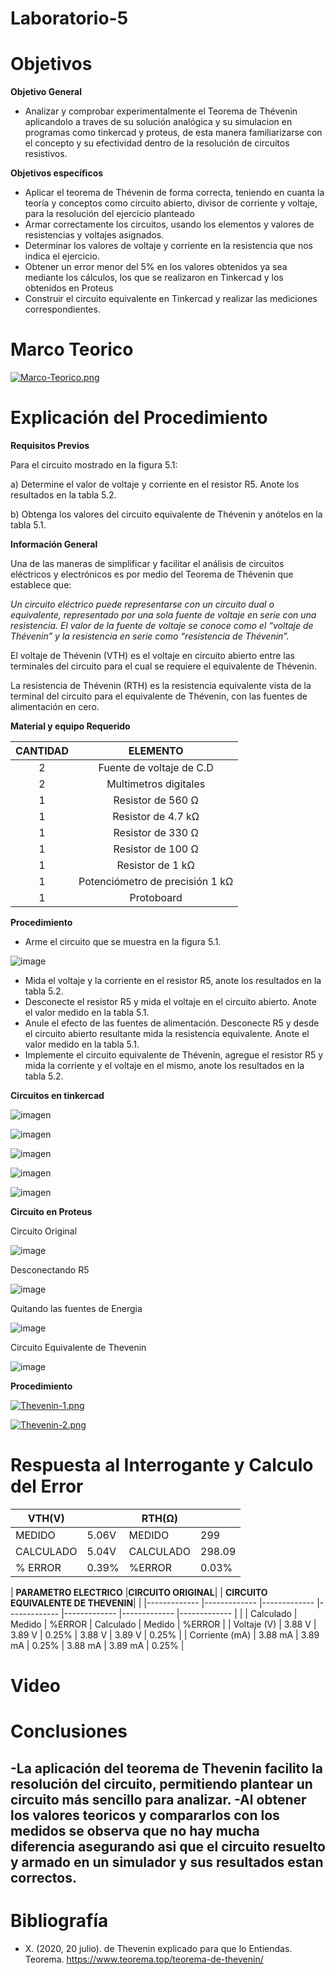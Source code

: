 # Laboratorio-5
 
 # Objetivos
 
 **Objetivo General**
 
 - Analizar y comprobar experimentalmente el Teorema de Thévenin aplicandolo a traves de su solución analógica y su simulacion en programas como tinkercad y proteus, de esta manera familiarizarse con el concepto y su efectividad dentro de la resolución de circuitos resistivos. 
 
 **Objetivos específicos**
 
-	Aplicar el teorema de Thévenin de forma correcta, teniendo en cuanta la teoría y conceptos como circuito abierto, divisor de corriente y voltaje, para la resolución del ejercicio planteado
-	Armar correctamente los circuitos, usando los elementos y valores de resistencias y voltajes asignados.
-	Determinar los valores de voltaje y corriente en la resistencia que nos indica el ejercicio.
-	Obtener un error menor del 5% en los valores obtenidos ya sea mediante los cálculos, los que se realizaron en Tinkercad y los obtenidos en Proteus
-	Construir el circuito equivalente en Tinkercad y realizar las mediciones correspondientes.

# Marco Teorico

[![Marco-Teorico.png](https://i.postimg.cc/7ZB1n9TN/Marco-Teorico.png)](https://postimg.cc/tsxVXhk1)


# Explicación del Procedimiento

**Requisitos Previos**

Para el circuito mostrado en la figura 5.1:

a) Determine el valor de voltaje y corriente en el resistor R5. Anote los resultados en la tabla 5.2.

b) Obtenga los valores del circuito equivalente de Thévenin y anótelos en la tabla 5.1.

**Información General**

Una de las maneras de simplificar y facilitar el análisis de circuitos eléctricos y
electrónicos es por medio del Teorema de Thévenin que establece que:

*Un circuito eléctrico puede representarse con un circuito dual o equivalente,
representado por una sola fuente de voltaje en serie con una resistencia. El valor de la
fuente de voltaje se conoce como el “voltaje de Thévenin” y la resistencia en serie como
“resistencia de Thévenin”.*

El voltaje de Thévenin (VTH) es el voltaje en circuito abierto entre las terminales
del circuito para el cual se requiere el equivalente de Thévenin.

La resistencia de Thévenin (RTH) es la resistencia equivalente vista de la terminal
del circuito para el equivalente de Thévenin, con las fuentes de alimentación en cero.

**Material y equipo Requerido**

|**CANTIDAD**| **ELEMENTO**|
|:---: | :---: |
| 2 | Fuente de voltaje de C.D |
| 2 | Multimetros digitales |
| 1 | Resistor de 560 Ω |
| 1 | Resistor de 4.7 kΩ |
| 1 | Resistor de 330 Ω |
| 1 | Resistor de 100 Ω |
| 1 | Resistor de 1 kΩ |
| 1 | Potenciómetro de precisión 1 kΩ |
| 1 | Protoboard |

**Procedimiento**

- Arme el circuito que se muestra en la figura 5.1.

![image](https://user-images.githubusercontent.com/93739242/148700128-52db4d71-8270-414d-910b-c1f4a5849941.png)

- Mida el voltaje y la corriente en el resistor R5, anote los resultados en la tabla 5.2.
- Desconecte el resistor R5 y mida el voltaje en el circuito abierto. Anote el valor
medido en la tabla 5.1.
- Anule el efecto de las fuentes de alimentación. Desconecte R5 y desde el circuito
abierto resultante mida la resistencia equivalente. Anote el valor medido en la tabla 5.1.
- Implemente el circuito equivalente de Thévenin, agregue el resistor R5 y mida la
corriente y el voltaje en el mismo, anote los resultados en la tabla 5.2.

**Circuitos en tinkercad**

![imagen](https://user-images.githubusercontent.com/93798427/148468323-1e560e00-3558-4d92-90cc-1e5c8b4a1ad9.png)

![imagen](https://user-images.githubusercontent.com/93798427/148468337-c7409736-feae-4707-a982-b3b4cb643167.png)

![imagen](https://user-images.githubusercontent.com/93798427/148468359-79ff894a-5b1b-453b-98a8-c6763d0a8bce.png)

![imagen](https://user-images.githubusercontent.com/93798427/148468378-d0136f9e-dc57-4dc4-8e8a-a638349cdbbf.png)

![imagen](https://user-images.githubusercontent.com/93798427/148843640-ab0343d7-2071-454b-afb4-c8b27cee7524.png)

**Circuito en Proteus**

Circuito Original

![image](https://user-images.githubusercontent.com/93739242/148840406-223f5137-1635-41eb-a0ed-b51f04bbb54f.png)

Desconectando R5

![image](https://user-images.githubusercontent.com/93739242/148840508-d06aa658-498e-4e49-b707-78a2c258d003.png)

Quitando las fuentes de Energia

![image](https://user-images.githubusercontent.com/93739242/148840632-76e400b8-cfd8-428a-aa8b-74cb9d4e89e4.png)

Circuito Equivalente de Thevenin

![image](https://user-images.githubusercontent.com/93739242/148840943-90dffb3e-f689-40ac-94b0-d608acb34677.png)



**Procedimiento** 

[![Thevenin-1.png](https://i.postimg.cc/v861mmD8/Thevenin-1.png)](https://postimg.cc/t7pRSph8)

[![Thevenin-2.png](https://i.postimg.cc/fRgZXxgG/Thevenin-2.png)](https://postimg.cc/Hr5f17mz)

# Respuesta al Interrogante y Calculo del Error

| **VTH(V)** |     | **RTH(Ω)**|   |
| ------------- | ------------- | ------------- |------------- |  
| MEDIDO | 5.06V |   MEDIDO | 299 |  
| CALCULADO | 5.04V |   CALCULADO | 298.09 |  
| % ERROR |  0.39% |   %ERROR | 0.03% |  




| **PARAMETRO ELECTRICO** |**CIRCUITO ORIGINAL**|  | **CIRCUITO EQUIVALENTE DE THEVENIN**| |
|------------- |------------- |------------- |------------- |------------- |------------- |------------- |
| | Calculado  |    Medido      | %ERROR |  Calculado  |  Medido  | %ERROR |
| Voltaje (V) | 3.88 V |   3.89 V     | 0.25%  |  3.88 V  |  3.89 V  | 0.25% |
| Corriente (mA) | 3.88 mA |   3.89 mA   | 0.25% |  3.88 mA  |  3.89 mA   | 0.25% |


# Video



# Conclusiones

-La aplicación del teorema de Thevenin facilito la resolución del circuito, permitiendo plantear un circuito más sencillo para analizar. 
-Al obtener los valores teoricos y compararlos con los medidos se observa que no hay mucha diferencia asegurando asi que el circuito resuelto y armado en un simulador y sus resultados estan correctos.
-


# Bibliografía

- X. (2020, 20 julio). de Thevenin explicado para que lo Entiendas. Teorema. https://www.teorema.top/teorema-de-thevenin/


